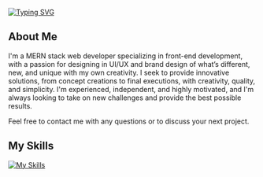  [![Typing SVG](https://readme-typing-svg.demolab.com/?lines=Software+Developer;UI|UX+Designer)](https://git.io/typing-svg) 

 ## About Me
I'm a MERN stack web developer specializing in front-end development, with a passion for designing in UI/UX and brand design of what’s different, new, and unique with my own creativity. I seek to provide innovative solutions, from concept creations to final executions, with creativity, quality, and simplicity. I'm experienced, independent, and highly motivated, and I'm always looking to take on new challenges and provide the best possible results.

Feel free to contact me with any questions or to discuss your next project. 

 ## My Skills
[![My Skills](https://skillicons.dev/icons?i=c,react,css,electron,express,figma,firebase,git,github,html,ai,java,js,jquery,mongodb,mysql,nextjs,nodejs,ps,postman,py,redux,tailwind,ts,vite,vscode&perline=13)](https://skillicons.dev)

<!--
**abdelkrimdjerrah/abdelkrimdjerrah** is a ✨ _special_ ✨ repository because its `README.md` (this file) appears on your GitHub profile.

Here are some ideas to get you started:

- 🔭 I’m currently working on ...
- 🌱 I’m currently learning ...
- 👯 I’m looking to collaborate on ...
- 🤔 I’m looking for help with ...
- 💬 Ask me about ...
- 📫 How to reach me: ...
- 😄 Pronouns: ...
- ⚡ Fun fact: ...
-->

